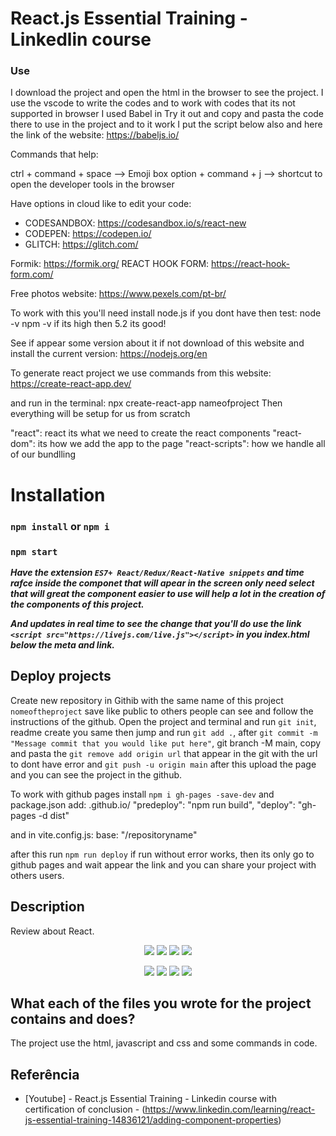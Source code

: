 # React.js Essential Training - Linkedlin course

### Use
I download the project and open the html in the browser to see the project.
I use the vscode to write the codes and to work with codes that its not supported in browser I used Babel in Try it out and copy and pasta the code there to use in the project and to it work I put the script below also and here the link of the website: https://babeljs.io/
<script src="https://unpkg.com/babel-standalone@6/babel.min.js"></script>

Commands that help:

ctrl + command + space --> Emoji box
option + command + j --> shortcut to open the developer tools in the browser

Have options in cloud like to edit your code:
-  CODESANDBOX: https://codesandbox.io/s/react-new
- CODEPEN: https://codepen.io/
- GLITCH: https://glitch.com/


Formik: https://formik.org/
REACT HOOK FORM: https://react-hook-form.com/

Free photos website: https://www.pexels.com/pt-br/

To work with this you'll need install node.js if you dont have then test: 
  node -v 
  npm -v
  if its high then 5.2 its good!
  
See if appear some version about it if not download of this website and install the current version:
https://nodejs.org/en

To generate react project we use commands from this website:
https://create-react-app.dev/

and run in the terminal: npx create-react-app nameofproject
Then everything will be setup for us from scratch

"react": react its what we need to create the react components
"react-dom": its how we add the app to the page
"react-scripts": how we handle all of our bundlling

# Installation

### `npm install` or `npm i`
### `npm start`
    
<!-- 
run in the terminal to this project:
### `npm install`
### `npm run dev` -->

***Have the extension `ES7+ React/Redux/React-Native snippets` and time rafce inside the componet that will apear in the screen only need select that will great the component easier to use will help a lot in the creation of the components of this project.***

***And updates in real time to see the change that you'll do use the link `<script src="https://livejs.com/live.js"></script>` in you index.html below the meta and link.***

## Deploy projects
Create new repository in Githib with the same name of this project `nomeoftheproject` save like public to others people can see and follow the instructions of the github.
Open the project and terminal and run `git init`, readme create you same then jump and run `git add .`, after `git commit -m "Message commit that you would like put here"`, git branch -M main, copy and pasta the `git remove add origin url` that appear in the git with the url to dont have error and `git push -u origin main` after this upload the page and you can see the project in the github.

To work with github pages install `npm i gh-pages -save-dev` and package.json add:
<username>.github.io/<repositoryname>
"predeploy": "npm run build",
"deploy": "gh-pages -d dist"

and in vite.config.js:
base: "/repositoryname"

after this run `npm run deploy` if run without error works, then its only go to github pages and wait appear the link and you can share your project with others users.

## Description

Review about React.

<p align="center">
  <img src="https://img.shields.io/github/downloads/ThayRibeiro0/project0.2/total?color=%2300ff00&logo=Github&style=plastic" />
  <img src="https://img.shields.io/github/repo-size/ThayRibeiro0/project0.2?style=plastic" />
  <img src="https://img.shields.io/github/languages/top/ThayRibeiro0/project0.2?style=plastic" />
  <img src="https://img.shields.io/github/last-commit/ThayRibeiro0/project0.2?style=plastic" />
</p>

<p align="center">
    <img src="https://img.shields.io/badge/-Javascript/total?logo=Javascript" />
    <img src="https://img.shields.io/badge/HTML-E34F26?&logo=html5&logoColor=white&style=flat"  />
    <img src="https://img.shields.io/badge/CSS-3776AB?&logo=css3&logoColor=white&style=flat" />
    <img src="https://img.shields.io/badge/-ReactJs-61DAFB?logo=react&logoColor=white&style=flat">
</p>

## What each of the files you wrote for the project contains and does?

The project use the html, javascript and css and some commands in code.

## Referência
- [Youtube] - React.js Essential Training - Linkedin course with certification of conclusion - (https://www.linkedin.com/learning/react-js-essential-training-14836121/adding-component-properties)
